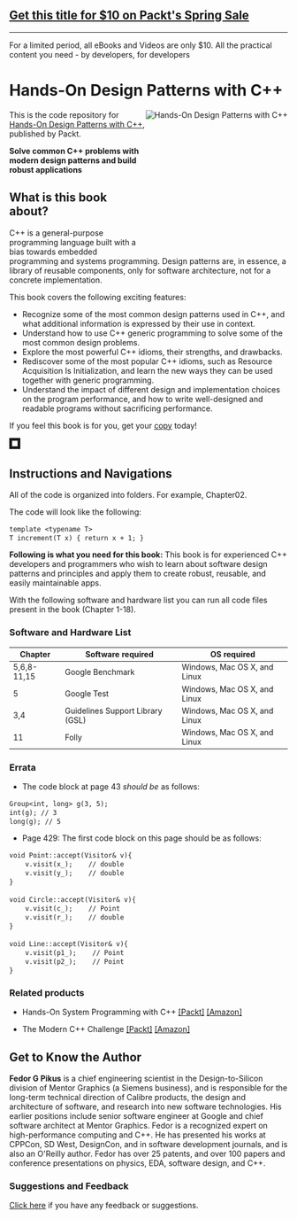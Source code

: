 ## [Get this title for $10 on Packt's Spring Sale](https://www.packt.com/B09734?utm_source=github&utm_medium=packt-github-repo&utm_campaign=spring_10_dollar_2022)
-----
For a limited period, all eBooks and Videos are only $10. All the practical content you need \- by developers, for developers

# Hands-On Design Patterns with C++

<a href="https://www.packtpub.com/application-development/hands-design-patterns-c?utm_source=github&utm_medium=repository&utm_campaign=9781788832564 "><img src="https://d255esdrn735hr.cloudfront.net/sites/default/files/imagecache/ppv4_main_book_cover/B09734_NEW.png" alt="Hands-On Design Patterns with C++" height="256px" align="right"></a>

This is the code repository for [Hands-On Design Patterns with C++](https://www.packtpub.com/application-development/hands-design-patterns-c?utm_source=github&utm_medium=repository&utm_campaign=9781788832564 ), published by Packt.

**Solve common C++ problems with modern design patterns and build robust applications**

## What is this book about?
C++ is a general-purpose programming language built with a bias towards embedded programming and systems programming. Design patterns are, in essence, a library of reusable components, only for software architecture, not for a concrete implementation.

This book covers the following exciting features:
* Recognize some of the most common design patterns used in C++, and what additional information is expressed by their use in context. 
* Understand how to use C++ generic programming to solve some of the most common design problems. 
* Explore the most powerful C++ idioms, their strengths, and drawbacks. 
* Rediscover some of the most popular C++ idioms, such as Resource Acquisition Is Initialization, and learn the new ways they can be used together with generic programming. 
* Understand the impact of different design and implementation choices on the program performance, and how to write well-designed and readable programs without sacrificing performance. 

If you feel this book is for you, get your [copy](https://www.amazon.com/dp/1788832566) today!

<a href="https://www.packtpub.com/?utm_source=github&utm_medium=banner&utm_campaign=GitHubBanner"><img src="https://raw.githubusercontent.com/PacktPublishing/GitHub/master/GitHub.png" 
alt="https://www.packtpub.com/" border="5" /></a>

## Instructions and Navigations
All of the code is organized into folders. For example, Chapter02.

The code will look like the following:
```
template <typename T> 
T increment(T x) { return x + 1; }
```

**Following is what you need for this book:**
This book is for experienced C++ developers and programmers who wish to learn about software design patterns and principles and apply them to create robust, reusable, and easily maintainable apps.

With the following software and hardware list you can run all code files present in the book (Chapter 1-18).
### Software and Hardware List
| Chapter | Software required | OS required |
| -------- | ------------------------------------ | ----------------------------------- |
| 5,6,8-11,15 | Google Benchmark | Windows, Mac OS X, and Linux  |
| 5 | Google Test | Windows, Mac OS X, and Linux  |
| 3,4 | Guidelines Support Library (GSL) | Windows, Mac OS X, and Linux |
| 11 | Folly | Windows, Mac OS X, and Linux  |

### Errata
* The code block at page 43 _should be_ as follows:
```
Group<int, long> g(3, 5);
int(g); // 3
long(g); // 5

```
* Page 429: The first code block on this page should be as follows:
```
void Point::accept(Visitor& v){
    v.visit(x_);    // double
    v.visit(y_);    // double
}

void Circle::accept(Visitor& v){
    v.visit(c_);    // Point
    v.visit(r_);    // double
}

void Line::accept(Visitor& v){
    v.visit(p1_);    // Point
    v.visit(p2_);    // Point
}
```


### Related products
* Hands-On System Programming with C++ [[Packt]](https://www.packtpub.com/application-development/hands-system-programming-c?utm_source=github&utm_medium=repository&utm_campaign=9781789137880 ) [[Amazon]](https://www.amazon.com/dp/1789137888)

* The Modern C++ Challenge [[Packt]](https://www.packtpub.com/application-development/modern-c-challenge?utm_source=github&utm_medium=repository&utm_campaign=9781788993869 ) [[Amazon]](https://www.amazon.com/dp/1788993861)

  
## Get to Know the Author
**Fedor G Pikus**
is a chief engineering scientist in the Design-to-Silicon division of Mentor Graphics (a Siemens business), and is responsible for the long-term technical direction of Calibre products, the design and architecture of software, and research into new software technologies. His earlier positions include senior software engineer at Google and chief software architect at Mentor Graphics. Fedor is a recognized expert on high-performance computing and C++. He has presented his works at CPPCon, SD West, DesignCon, and in software development journals, and is also an O'Reilly author. Fedor has over 25 patents, and over 100 papers and conference presentations on physics, EDA, software design, and C++.


### Suggestions and Feedback
[Click here](https://docs.google.com/forms/d/e/1FAIpQLSdy7dATC6QmEL81FIUuymZ0Wy9vH1jHkvpY57OiMeKGqib_Ow/viewform) if you have any feedback or suggestions.


